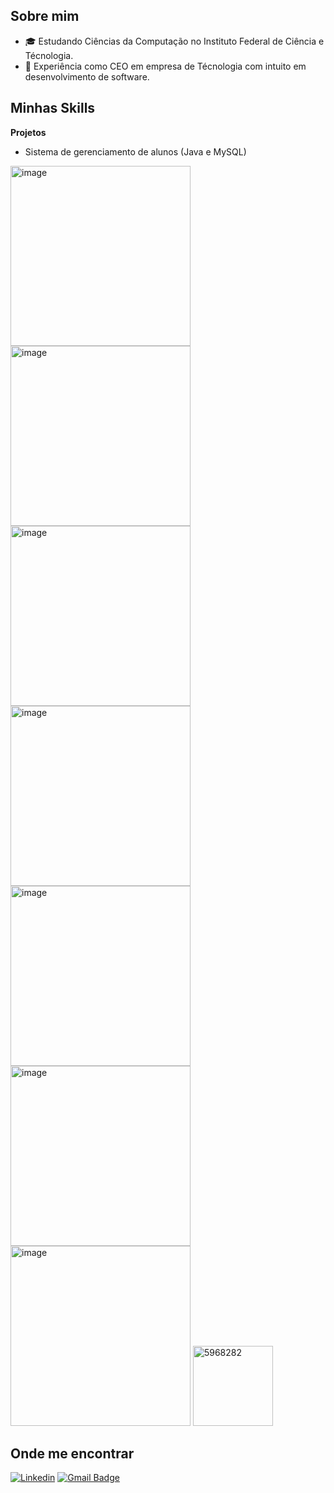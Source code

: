 ## Sobre mim
- 🎓 Estudando Ciências da Computação no Instituto Federal de Ciência e Técnologia.
- 💼 Experiência como CEO em empresa de Técnologia com intuito em desenvolvimento de software.

## Minhas Skills

**Projetos**
 - Sistema de gerenciamento de alunos (Java e MySQL)

<img width="288" height="288" alt="image" src="https://github.com/user-attachments/assets/b7352d6b-3e3f-4f3e-a4e9-932f0da8bdc4" />
<img width="288" height="288" alt="image" src="https://github.com/user-attachments/assets/a01a6047-990b-4f57-a4b9-1599c6fa196e" />
<img width="288" height="288" alt="image" src="https://github.com/user-attachments/assets/63c81bd2-ed91-433f-8088-cf871aa96967" />
<img width="288" height="288" alt="image" src="https://github.com/user-attachments/assets/0dd4a7d5-d60f-4bc7-86b7-1e30d73c3f6b" />
<img width="288" height="288" alt="image" src="https://github.com/user-attachments/assets/a40a294f-4ccc-4d15-a4e8-e70782fee3f8" />
<img width="288" height="288" alt="image" src="https://github.com/user-attachments/assets/036ecb55-9d70-4b62-97f8-e4e965074972" />
<img width="288" height="288" alt="image" src="https://github.com/user-attachments/assets/6e90b9bc-22d6-49d1-b6a0-cae38cc67a95" />
<img width="128" height="128" alt="5968282" src="https://github.com/user-attachments/assets/518fa37f-85c5-45ce-80c1-74b52d509a6e" />




## Onde me encontrar

[![Linkedin](https://img.shields.io/badge/-Genilson_Junior-blue?style=flat-square&logo=Linkedin&logoColor=white&link=LINK-DO-SEU-LINKEDIN)](LINK-DO-SEU-LINKEDIN)
[![Gmail Badge](https://img.shields.io/badge/-Contato-006bed?style=flat-square&logo=Gmail&logoColor=white&link=mailto:srgejunior@gmail.com)](mailto:srgejunior@gmail.com)
